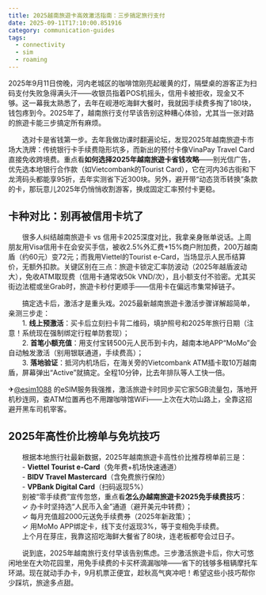 ```yaml
---
title: 2025越南旅遊卡高效激活指南：三步搞定旅行支付
date: 2025-09-11T17:10:00.851916
category: communication-guides
tags:
  - connectivity
  - sim
  - roaming
---
```


2025年9月11日傍晚，河内老城区的咖啡馆刚亮起暖黄的灯，隔壁桌的游客正为扫码支付失败急得满头汗——收银员指着POS机摇头，信用卡被拒收，现金又不够。这一幕我太熟悉了，去年在岘港吃海鲜大餐时，我就因手续费多掏了180块，钱包疼到今。2025年了，越南旅行支付早该告别这种糟心体验，尤其当一张对路的旅遊卡能三步搞定所有麻烦。

　　选对卡是省钱第一步。去年我做功课时翻遍论坛，发现2025年越南旅遊卡市场大洗牌：传统银行卡手续费隐形坑多，而新出的预付卡像VinaPay Travel Card直接免收跨境费。重点看**如何选择2025年越南旅遊卡省钱攻略**——别光信广告，优先选本地银行合作款（如Vietcombank的Tourist Card），它在河内36古街和下龙湾码头都能享95折，去年实测省下近300块。另外，避开带“动态货币转换”条款的卡，那玩意儿2025年仍悄悄收割游客，换成固定汇率预付卡更稳。

## 卡种对比：别再被信用卡坑了
　　很多人纠结越南旅遊卡 vs 信用卡2025深度对比，我拿亲身账单说话。上周朋友用Visa信用卡在会安买手信，被收2.5%外汇费+15%商户附加费，200万越南盾（约60元）变72元；而我用Viettel的Tourist e-Card，当场显示人民币结算价，无额外扣款。关键区别在三点：旅遊卡锁定汇率防波动（2025年越盾波动大），免收ATM取现费（信用卡通常收50k VND/次），且小额支付不验密。尤其买街边法棍或坐Grab时，旅遊卡秒付更顺手——信用卡在偏远市集常掉链子。

　　搞定选卡后，激活才是重头戏。2025最新越南旅遊卡激活步骤详解超简单，亲测三步走：  
　　1. **线上预激活**：买卡后立刻扫卡背二维码，填护照号和2025年旅行日期（注意！系统现在强制绑定行程单防套现）；  
　　2. **首笔小额充值**：用支付宝转500元人民币到卡内，越南本地APP“MoMo”会自动触发激活（别用银联通道，手续费高）；  
　　3. **落地验证**：抵河内机场后，在海关旁的Vietcombank ATM插卡取10万越南盾，屏幕弹出“Active”就搞定。全程10分钟，比去年排队等人工快一倍。  

✈[@esim1088](https://t.me/s/esim1088) 的eSIM服务我强推，激活旅遊卡时同步买它家5GB流量包，落地开机秒连网，查ATM位置再也不用蹭咖啡馆WiFi——上次在大叻山路上，全靠这招避开黑车司机宰客。

## 2025年高性价比榜单与免坑技巧
　　根据本地旅行社最新数据，2025年越南旅遊卡高性价比推荐榜单前三是：  
　　- **Viettel Tourist e-Card**（免年费+机场快速通道）  
　　- **BIDV Travel Mastercard**（含免费旅行保险）  
　　- **VPBank Digital Card**（扫码返现5%）  
　　别被“零手续费”宣传忽悠，重点看**怎么办越南旅遊卡2025免手续费技巧**：  
　　✓ 办卡时坚持选“人民币入金”通道（避开美元中转费）；  
　　✓ 每月充值超2000元送免手续费券（2025年新政策）；  
　　✓ 用MoMo APP绑定卡，线下支付返现3%，等于变相免手续费。  
　　上个月在芽庄，我靠这招吃海鲜大餐省了80块，连老板都夸会过日子。

　　说到底，2025年越南旅行支付早该告别焦虑。三步激活旅遊卡后，你大可悠闲地坐在大叻花园里，用免手续费的卡买杯滴漏咖啡——省下的钱够多租辆摩托车环湖。现在就动手办卡，9月机票正便宜，趁秋高气爽冲吧！希望这些小技巧帮你少踩坑，旅途多点甜。